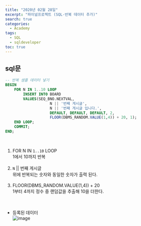 ```yaml
---
title: "2020년 02월 28일"
excerpt: "파이널프로젝트 (SQL-반복 데이터 추가)"
search: true
categories: 
  - Academy
tags: 
  - SQL
  - sqldeveloper
toc: true
---
```


## sql문

```sql
-- 반복 샘플 데이터 넣기
BEGIN
    FOR N IN 1..10 LOOP
        INSERT INTO BOARD
        VALUES(SEQ_BNO.NEXTVAL,
                    N || '번째 게시글',
                    N || '번째 게시글 입니다.',
                    DEFAULT, DEFAULT, DEFAULT, 2,
                    FLOOR(DBMS_RANDOM.VALUE(1,4)) + 20, 1);
    END LOOP;
    COMMIT;
END;
```

<br>

1. FOR N IN `1..10` LOOP<br>
1에서 10까지 반복<br><br>
2. `N` ||  번째 게시글<br>
위에 반복되는 숫자와 동일한 숫자가 출력 된다.<br><br>
3. FLOOR(DBMS_RANDOM.VALUE(1,4)) + 20<br>
1부터 4까지 정수 중 랜덤값을 추출해 10을 더한다.<br><br><br>


- 등록된 데이터 <br>
![image](https://user-images.githubusercontent.com/73421820/109422743-4039bd00-7a20-11eb-8210-27eb428b5594.png)

<br><br>


